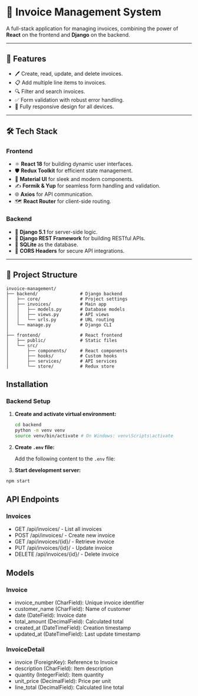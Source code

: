 # 🧾 Invoice Management System

A full-stack application for managing invoices, combining the power of **React** on the frontend and **Django** on the backend.

---

## 🚀 Features

- 🖊️ Create, read, update, and delete invoices.
- 📋 Add multiple line items to invoices.
- 🔍 Filter and search invoices.
- ✅ Form validation with robust error handling.
- 📱 Fully responsive design for all devices.

---

## 🛠️ Tech Stack

### **Frontend**
- ⚛️ **React 18** for building dynamic user interfaces.
- 🛡️ **Redux Toolkit** for efficient state management.
- 🎨 **Material UI** for sleek and modern components.
- ✍️ **Formik & Yup** for seamless form handling and validation.
- 🌐 **Axios** for API communication.
- 🗺️ **React Router** for client-side routing.

### **Backend**
- 🐍 **Django 5.1** for server-side logic.
- 📜 **Django REST Framework** for building RESTful APIs.
- 💾 **SQLite** as the database.
- 🔗 **CORS Headers** for secure API integrations.

---

## 📁 Project Structure

```plaintext
invoice-management/
├── backend/                # Django backend
│   ├── core/               # Project settings
│   ├── invoices/           # Main app
│   │   ├── models.py       # Database models
│   │   ├── views.py        # API views
│   │   └── urls.py         # URL routing
│   └── manage.py           # Django CLI
│
├── frontend/               # React frontend
│   ├── public/             # Static files
│   └── src/
│       ├── components/     # React components
│       ├── hooks/          # Custom hooks
│       ├── services/       # API services
│       └── store/          # Redux store
```



## Installation

### Backend Setup

1. **Create and activate virtual environment:**
   ```bash
   cd backend
   python -m venv venv
   source venv/bin/activate # On Windows: venv\Scripts\activate
2. **Create `.env` file:**

   Add the following content to the `.env` file:

3. **Start development server:**
```bash
npm start
```
## API Endpoints

### Invoices
- GET /api/invoices/ - List all invoices
- POST /api/invoices/ - Create new invoice
- GET /api/invoices/{id}/ - Retrieve invoice
- PUT /api/invoices/{id}/ - Update invoice
- DELETE /api/invoices/{id}/ - Delete invoice

## Models

### Invoice
- invoice_number (CharField): Unique invoice identifier
- customer_name (CharField): Name of customer
- date (DateField): Invoice date
- total_amount (DecimalField): Calculated total
- created_at (DateTimeField): Creation timestamp
- updated_at (DateTimeField): Last update timestamp

### InvoiceDetail
- invoice (ForeignKey): Reference to Invoice
- description (CharField): Item description
- quantity (IntegerField): Item quantity
- unit_price (DecimalField): Price per unit
- line_total (DecimalField): Calculated line total
